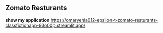 ## Zomato Resturants


**show my application**
https://omaryehia012-epsilon-t-zomato-resturants-classfictionapp-93o00p.streamlit.app/
